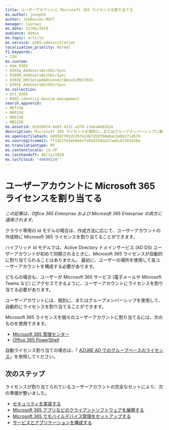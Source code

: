 ```yaml
---
title: ユーザーアカウントに Microsoft 365 ライセンスを割り当てる
ms.author: josephd
author: JoeDavies-MSFT
manager: laurawi
ms.date: 12/03/2019
audience: Admin
ms.topic: article
ms.service: o365-administration
localization_priority: Normal
f1.keywords:
- CSH
ms.custom:
- Adm_O365
- O365p_AddUsersWithDirSync
- O365M_AddUsersWithDirSync
- O365E_HRCSetupAADConnectAboutLM617031
- O365E_AddUsersWithDirSync
ms.collection:
- Ent_O365
- M365-identity-device-management
search.appverid:
- MET150
- MOP150
- MOE150
- MBS150
ms.assetid: 01920974-9e6f-4331-a370-13aea4e82b3e
description: Microsoft 365 ライセンスを個別に、またはグループメンバーシップに基づいてユーザーアカウントに割り当てる方法について説明します。
ms.openlocfilehash: bd9587f81d2267e1d6fd28f60e8ac2e85171457b
ms.sourcegitcommit: ff1d21fe5eb8eba7a65d250aa37aadc8f503a10a
ms.translationtype: MT
ms.contentlocale: ja-JP
ms.lasthandoff: 06/11/2020
ms.locfileid: "44699224"
---
```

# <a name="assign-microsoft-365-licenses-to-user-accounts"></a>ユーザーアカウントに Microsoft 365 ライセンスを割り当てる

*この記事は、Office 365 Enterprise および Microsoft 365 Enterprise の両方に適用されます。*

クラウド専用の id モデルの場合は、作成方法に応じて、ユーザーアカウントの作成時に Microsoft 365 ライセンスを割り当てることができます。

ハイブリッド id モデルでは、Active Directory ドメインサービス (AD DS) ユーザーアカウントが初めて同期されるときに、Microsoft 365 ライセンスが自動的に割り当てられることはありません。 最初に、ユーザーの場所を使用して各ユーザーアカウントを構成する必要があります。

どちらの場合も、ユーザーが Microsoft 365 サービス (電子メールや Microsoft Teams など) にアクセスできるように、ユーザーアカウントにライセンスを割り当てる必要があります。

ユーザーアカウントには、個別に、またはグループメンバーシップを使用して、自動的にライセンスを割り当てることができます。

Microsoft 365 ライセンスを個々のユーザーアカウントに割り当てるには、次のものを使用できます。

- [Microsoft 365 管理センター](https://docs.microsoft.com/office365/admin/subscriptions-and-billing/assign-licenses-to-users)
- [Office 365 PowerShell](https://docs.microsoft.com/office365/enterprise/powershell/assign-licenses-to-user-accounts-with-office-365-powershell)

自動ライセンス割り当ての場合は、「 [AZURE AD でのグループベースのライセンス](https://docs.microsoft.com/azure/active-directory/fundamentals/active-directory-licensing-whatis-azure-portal)」を参照してください。

## <a name="next-steps"></a>次のステップ

ライセンスが割り当てられているユーザーアカウントの完全なセットにより、次の準備が整いました。

- [セキュリティを実装する](https://docs.microsoft.com/microsoft-365/security/office-365-security/security-roadmap)
- [Microsoft 365 アプリなどのクライアントソフトウェアを展開する](https://docs.microsoft.com/DeployOffice/deployment-guide-microsoft-365-apps)
- [Microsoft 365 でモバイルデバイス管理をセットアップする](https://support.office.com/article/set-up-mobile-device-management-mdm-in-office-365-dd892318-bc44-4eb1-af00-9db5430be3cd)
- [サービスとアプリケーションを構成する](configure-services-and-applications.md)
